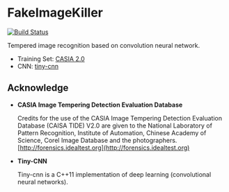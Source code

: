 # FakeImageKiller

[![Build Status](https://travis-ci.org/4x7y/FakeImageKiller.svg?branch=master)](https://travis-ci.org/4x7y/FakeImageKiller)

Tempered image recognition based on convolution neural network.

* Training Set: [CASIA 2.0](http://forensics.idealtest.org:8080/)
* CNN: [tiny-cnn](https://github.com/nyanp/tiny-cnn)

## Acknowledge

* **CASIA Image Tempering Detection Evaluation Database**

	Credits for the use of the CASIA Image Tempering Detection Evaluation Database (CAISA TIDE) V2.0 are given to the National Laboratory of Pattern Recognition, Institute of Automation, Chinese Academy of Science, Corel Image Database and the photographers. [http://forensics.idealtest.org](http://forensics.idealtest.org)

* **Tiny-CNN**

	Tiny-cnn is a C++11 implementation of deep learning (convolutional neural networks).
